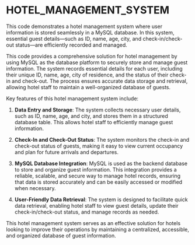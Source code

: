 # HOTEL_MANAGEMENT_SYSTEM
This code demonstrates a hotel management system where user information is stored seamlessly in a MySQL database. In this system, essential guest details—such as ID, name, age, city, and check-in/check-out status—are efficiently recorded and managed.

This code provides a comprehensive solution for hotel management by using MySQL as the database platform to securely store and manage guest information. The system records essential details for each user, including their unique ID, name, age, city of residence, and the status of their check-in and check-out. The process ensures accurate data storage and retrieval, allowing hotel staff to maintain a well-organized database of guests.

Key features of this hotel management system include:

1. **Data Entry and Storage**: The system collects necessary user details, such as ID, name, age, and city, and stores them in a structured database table. This allows hotel staff to efficiently manage guest information.

2. **Check-In and Check-Out Status**: The system monitors the check-in and check-out status of guests, making it easy to view current occupancy and plan for future arrivals and departures.

3. **MySQL Database Integration**: MySQL is used as the backend database to store and organize guest information. This integration provides a reliable, scalable, and secure way to manage hotel records, ensuring that data is stored accurately and can be easily accessed or modified when necessary.

4. **User-Friendly Data Retrieval**: The system is designed to facilitate quick data retrieval, enabling hotel staff to view guest details, update their check-in/check-out status, and manage records as needed.

This hotel management system serves as an effective solution for hotels looking to improve their operations by maintaining a centralized, accessible, and organized database of guest information.
